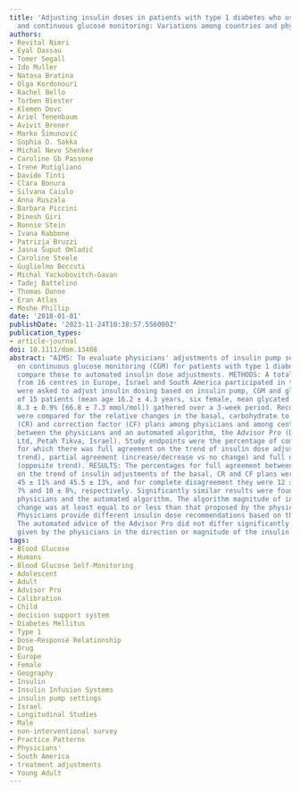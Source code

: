 ```yaml
---
title: 'Adjusting insulin doses in patients with type 1 diabetes who use insulin pump
  and continuous glucose monitoring: Variations among countries and physicians'
authors:
- Revital Nimri
- Eyal Dassau
- Tomer Segall
- Ido Muller
- Natasa Bratina
- Olga Kordonouri
- Rachel Bello
- Torben Biester
- Klemen Dovc
- Ariel Tenenbaum
- Avivit Brener
- Marko Šimunović
- Sophia D. Sakka
- Michal Nevo Shenker
- Caroline Gb Passone
- Irene Rutigliano
- Davide Tinti
- Clara Bonura
- Silvana Caiulo
- Anna Ruszala
- Barbara Piccini
- Dinesh Giri
- Ronnie Stein
- Ivana Rabbone
- Patrizia Bruzzi
- Jasna Šuput Omladič
- Caroline Steele
- Guglielmo Beccuti
- Michal Yackobovitch-Gavan
- Tadej Battelino
- Thomas Danne
- Eran Atlas
- Moshe Phillip
date: '2018-01-01'
publishDate: '2023-11-24T10:38:57.556000Z'
publication_types:
- article-journal
doi: 10.1111/dom.13408
abstract: "AIMS: To evaluate physicians' adjustments of insulin pump settings based
  on continuous glucose monitoring (CGM) for patients with type 1 diabetes and to
  compare these to automated insulin dose adjustments. METHODS: A total of 26 physicians
  from 16 centres in Europe, Israel and South America participated in the study. All
  were asked to adjust insulin dosing based on insulin pump, CGM and glucometer downloads
  of 15 patients (mean age 16.2 ± 4.3 years, six female, mean glycated haemoglobin
  8.3 ± 0.9% [66.8 ± 7.3 mmol/mol]) gathered over a 3-week period. Recommendations
  were compared for the relative changes in the basal, carbohydrate to insulin ratio
  (CR) and correction factor (CF) plans among physicians and among centres and also
  between the physicians and an automated algorithm, the Advisor Pro (DreaMed Diabetes
  Ltd, Petah Tikva, Israel). Study endpoints were the percentage of comparison points
  for which there was full agreement on the trend of insulin dose adjustments (same
  trend), partial agreement (increase/decrease vs no change) and full disagreement
  (opposite trend). RESULTS: The percentages for full agreement between physicians
  on the trend of insulin adjustments of the basal, CR and CF plans were 41 ± 9%,
  45 ± 11% and 45.5 ± 13%, and for complete disagreement they were 12 ± 7%, 9.5 ±
  7% and 10 ± 8%, respectively. Significantly similar results were found between the
  physicians and the automated algorithm. The algorithm magnitude of insulin dose
  change was at least equal to or less than that proposed by the physicians. CONCLUSIONS:
  Physicians provide different insulin dose recommendations based on the same datasets.
  The automated advice of the Advisor Pro did not differ significantly from the advice
  given by the physicians in the direction or magnitude of the insulin dosing."
tags:
- Blood Glucose
- Humans
- Blood Glucose Self-Monitoring
- Adolescent
- Adult
- Advisor Pro
- Calibration
- Child
- decision support system
- Diabetes Mellitus
- Type 1
- Dose-Response Relationship
- Drug
- Europe
- Female
- Geography
- Insulin
- Insulin Infusion Systems
- insulin pump settings
- Israel
- Longitudinal Studies
- Male
- non-interventional survey
- Practice Patterns
- Physicians'
- South America
- treatment adjustments
- Young Adult
---
```

